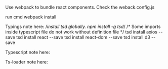 ﻿Use webpack to bundle react components. Check the weback.config.js

run cmd webpack install

Typings note here:
/*install tsd globally. npm install -g tsd*/
/* Some imports inside typescript file do not work without definition file */
tsd install axios --save
tsd install react --save
tsd install react-dom --save
tsd install d3 --save

Typescript note here:

Ts-loader note here:
